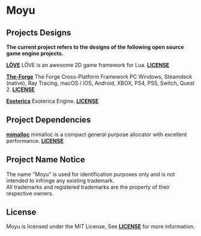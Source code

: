# Moyu

## Projects Designs

**The current project refers to the designs of the following open source game engine projects.**

[**LÖVE**](https://github.com/love2d/love) LÖVE is an awesome 2D game framework for Lua. [**LICENSE**](https://github.com/love2d/love?tab=License-1-ov-file)

[**The-Forge**](https://github.com/ConfettiFX/The-Forge) The Forge Cross-Platform Framework PC Windows, Steamdeck (native), Ray Tracing, macOS / iOS, Android, XBOX, PS4, PS5, Switch, Quest 2. [**LICENSE**](https://github.com/ConfettiFX/The-Forge?tab=Apache-2.0-1-ov-file)

[**Esoterica**](https://github.com/BobbyAnguelov/Esoterica) Esoterica Engine. [**LICENSE**](https://github.com/BobbyAnguelov/Esoterica?tab=MIT-1-ov-file)

## Project Dependencies

[**mimalloc**](https://github.com/microsoft/mimalloc) mimalloc is a compact general purpose allocator with excellent performance. [**LICENSE**](https://github.com/microsoft/mimalloc?tab=MIT-1-ov-file)

## Project Name Notice

The name "Moyu" is used for identification purposes only and is not intended to infringe any existing trademark.  
All trademarks and registered trademarks are the property of their respective owners.

## License

Moyu is licensed under the MIT License, See [**LICENSE**](LICENSE) for more information.
